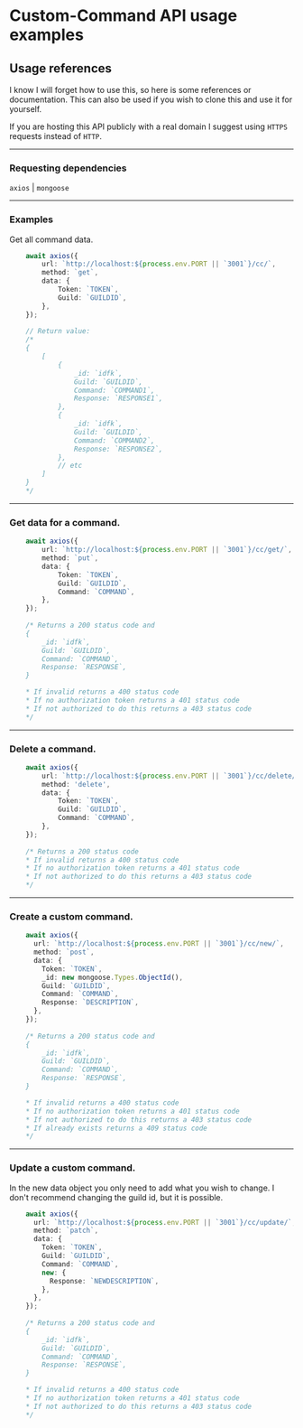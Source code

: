 # Custom-Command API usage examples

## Usage references
I know I will forget how to use this, so here is some references or documentation. This can also be used if you wish to clone this and use it for yourself.

If you are hosting this API publicly with a real domain I suggest using `HTTPS` requests instead of `HTTP`.

---

### Requesting dependencies

`axios` | `mongoose`

---
### Examples

Get all command data.

```ts
    await axios({
        url: `http://localhost:${process.env.PORT || `3001`}/cc/`,
        method: `get`,
        data: {
            Token: `TOKEN`,
            Guild: `GUILDID`,
        },
    });
    
    // Return value:
    /*
    {
        [
            {
                _id: `idfk`,
                Guild: `GUILDID`,
                Command: `COMMAND1`,
                Response: `RESPONSE1`,
            },
            {
                _id: `idfk`,
                Guild: `GUILDID`,
                Command: `COMMAND2`,
                Response: `RESPONSE2`,
            },
            // etc
        ]
    }
    */
```

---

### Get data for a command.

```ts
    await axios({
        url: `http://localhost:${process.env.PORT || `3001`}/cc/get/`,
        method: `put`,
        data: {
            Token: `TOKEN`,
            Guild: `GUILDID`,
            Command: `COMMAND`,
        },
    });
    
    /* Returns a 200 status code and
    {
        _id: `idfk`,
        Guild: `GUILDID`,
        Command: `COMMAND`,
        Response: `RESPONSE`,
    }

    * If invalid returns a 400 status code
    * If no authorization token returns a 401 status code
    * If not authorized to do this returns a 403 status code
    */
```

---

### Delete a command.

```ts
    await axios({
        url: `http://localhost:${process.env.PORT || `3001`}/cc/delete/`,
        method: 'delete',
        data: {
            Token: `TOKEN`,
            Guild: `GUILDID`,
            Command: `COMMAND`,
        },
    });
    
    /* Returns a 200 status code
    * If invalid returns a 400 status code
    * If no authorization token returns a 401 status code
    * If not authorized to do this returns a 403 status code
    */
```

---

### Create a custom command.

```ts
    await axios({
      url: `http://localhost:${process.env.PORT || `3001`}/cc/new/`,
      method: `post`,
      data: {
        Token: `TOKEN`,
        _id: new mongoose.Types.ObjectId(),
        Guild: `GUILDID`,
        Command: `COMMAND`,
        Response: `DESCRIPTION`,
      },
    });
    
    /* Returns a 200 status code and
    {
        _id: `idfk`,
        Guild: `GUILDID`,
        Command: `COMMAND`,
        Response: `RESPONSE`,
    }

    * If invalid returns a 400 status code
    * If no authorization token returns a 401 status code
    * If not authorized to do this returns a 403 status code
    * If already exists returns a 409 status code
    */
```

---

### Update a custom command.

In the new data object you only need to add what you wish to change. I don't recommend changing the guild id, but it is possible.

```ts
    await axios({
      url: `http://localhost:${process.env.PORT || `3001`}/cc/update/`,
      method: `patch`,
      data: {
        Token: `TOKEN`,
        Guild: `GUILDID`,
        Command: `COMMAND`,
        new: {
          Response: `NEWDESCRIPTION`,
        },
      },
    });
    
    /* Returns a 200 status code and
    {
        _id: `idfk`,
        Guild: `GUILDID`,
        Command: `COMMAND`,
        Response: `RESPONSE`,
    }

    * If invalid returns a 400 status code
    * If no authorization token returns a 401 status code
    * If not authorized to do this returns a 403 status code
    */
```
